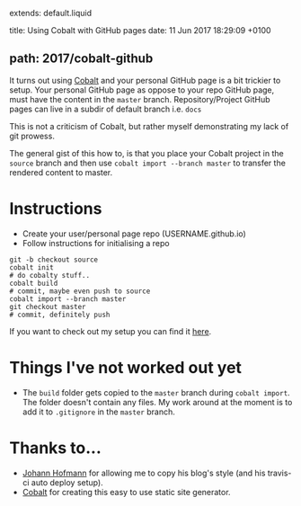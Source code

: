 extends: default.liquid

title: Using Cobalt with GitHub pages
date: 11 Jun 2017 18:29:09 +0100

path: 2017/cobalt-github
---

It turns out using [Cobalt](https://github.com/cobalt-org/cobalt.rs) and your 
personal GitHub page is a bit trickier to setup. Your personal GitHub page as 
oppose to your repo GitHub page, must have the content in the `master` branch. 
Repository/Project GitHub pages can live in a subdir of default branch i.e. 
`docs`

This is not a criticism of Cobalt, but rather myself demonstrating my lack of 
git prowess.

The general gist of this how to, is that you place your Cobalt project in the
`source` branch and then use `cobalt import --branch master` to transfer the
rendered content to master.

# Instructions

- Create your user/personal page repo (USERNAME.github.io)
- Follow instructions for initialising a repo

```shell
git -b checkout source
cobalt init
# do cobalty stuff..
cobalt build
# commit, maybe even push to source
cobalt import --branch master
git checkout master
# commit, definitely push
```

If you want to check out my setup you can find it [here](https://github.com/booyaa/booyaa.github.io).

# Things I've not worked out yet

- The `build` folder gets copied to the `master` branch during `cobalt import`.
The folder doesn't contain any files. My work around at the moment is to add it
to `.gitignore` in the `master` branch.

# Thanks to...

- [Johann Hofmann](http://johannh.me) for allowing me to copy his 
blog's style (and his travis-ci auto deploy setup).
- [Cobalt](https://github.com/cobalt-org/cobalt.rs) for creating this easy to 
use static site generator.




